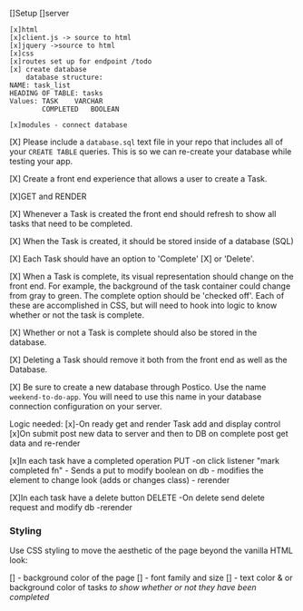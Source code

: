 []Setup
    []server

    [x]html
    [x]client.js -> source to html
    [x]jquery ->source to html
    [x]css
    [x]routes set up for endpoint /todo
    [x] create database 
        database structure:
    NAME: task_list
    HEADING OF TABLE: tasks
    Values: TASK    VARCHAR
            COMPLETED   BOOLEAN

    [x]modules - connect database
        

[X] Please include a `database.sql` text file in your repo that includes all of your `CREATE TABLE` queries. This is so we can re-create your database while testing your app.

[X] Create a front end experience that allows a user to create a Task.

[X]GET and RENDER

[X] Whenever a Task is created the front end should refresh to show all tasks that need to be completed.

[X] When the Task is created, it should be stored inside of a database (SQL)

[X] Each Task should have an option to 'Complete' 
[X] or 'Delete'.

[X] When a Task is complete, its visual representation should change on the front end. For example, the background of the task container could change from gray to green. The complete option should be  'checked off'. Each of these are accomplished in CSS, but will need to hook into logic to know whether or not the task is complete.

[X] Whether or not a Task is complete should also be stored in the database.

[X] Deleting a Task should remove it both from the front end as well as the Database.

[X] Be sure to create a new database through Postico. Use the name `weekend-to-do-app`. You will need to use this name in your database connection configuration on your server.



Logic needed:
[x]-On ready get and render Task add and display control
[x]On submit post new data to server and then to DB
    on complete post get data and re-render

[x]In each task have a completed operation  PUT
    -on click listener "mark completed fn"
    - Sends a put to modify boolean on db
    - modifies the element to change look (adds or changes class)
    - rerender


[X]In each task have a delete button  DELETE
    -On delete send delete request and modify db
    -rerender




### Styling

Use CSS styling to move the aesthetic of the page beyond the vanilla HTML look:

 [] - background color of the page
 [] - font family and size
 [] - text color & or background color of tasks *to show whether or not they have been completed*